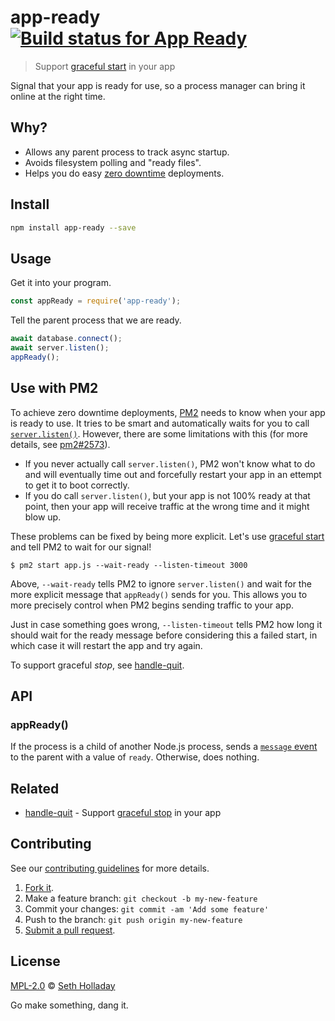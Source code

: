 # app-ready [![Build status for App Ready](https://img.shields.io/circleci/project/sholladay/app-ready/master.svg "Build Status")](https://circleci.com/gh/sholladay/app-ready "Builds")

> Support [graceful start](http://pm2.keymetrics.io/docs/usage/signals-clean-restart/#graceful-start) in your app

Signal that your app is ready for use, so a process manager can bring it online at the right time.

## Why?

 - Allows any parent process to track async startup.
 - Avoids filesystem polling and "ready files".
 - Helps you do easy [zero downtime](https://futurestud.io/tutorials/pm2-cluster-mode-and-zero-downtime-restarts#zerodowntimedeployments) deployments.

## Install

```sh
npm install app-ready --save
```

## Usage

Get it into your program.

```js
const appReady = require('app-ready');
```

Tell the parent process that we are ready.

```js
await database.connect();
await server.listen();
appReady();
```

## Use with PM2

To achieve zero downtime deployments, [PM2](https://github.com/Unitech/pm2) needs to know when your app is ready to use. It tries to be smart and automatically waits for you to call [`server.listen()`](https://nodejs.org/api/http.html#http_server_listen_port_hostname_backlog_callback). However, there are some limitations with this (for more details, see [pm2#2573](https://github.com/Unitech/pm2/issues/2573)).

 - If you never actually call `server.listen()`, PM2 won't know what to do and will eventually time out and forcefully restart your app in an ettempt to get it to boot correctly.
 - If you do call `server.listen()`, but your app is not 100% ready at that point, then your app will receive traffic at the wrong time and it might blow up.

These problems can be fixed by being more explicit. Let's use [graceful start](http://pm2.keymetrics.io/docs/usage/signals-clean-restart/#graceful-start) and tell PM2 to wait for our signal!

```console
$ pm2 start app.js --wait-ready --listen-timeout 3000
```

Above, `--wait-ready` tells PM2 to ignore `server.listen()` and wait for the more explicit message that `appReady()` sends for you. This allows you to more precisely control when PM2 begins sending traffic to your app.

Just in case something goes wrong, `--listen-timeout` tells PM2 how long it should wait for the ready message before considering this a failed start, in which case it will restart the app and try again.

To support graceful _stop_, see [handle-quit](https://github.com/sholladay/handle-quit).

## API

### appReady()

If the process is a child of another Node.js process, sends a [`message` event](https://nodejs.org/api/process.html#process_process_send_message_sendhandle_options_callback) to the parent with a value of `ready`. Otherwise, does nothing.

## Related

 - [handle-quit](https://github.com/sholladay/handle-quit) - Support [graceful stop](http://pm2.keymetrics.io/docs/usage/signals-clean-restart/#graceful-stop) in your app

## Contributing

See our [contributing guidelines](https://github.com/sholladay/app-ready/blob/master/CONTRIBUTING.md "Guidelines for participating in this project") for more details.

1. [Fork it](https://github.com/sholladay/app-ready/fork).
2. Make a feature branch: `git checkout -b my-new-feature`
3. Commit your changes: `git commit -am 'Add some feature'`
4. Push to the branch: `git push origin my-new-feature`
5. [Submit a pull request](https://github.com/sholladay/app-ready/compare "Submit code to this project for review").

## License

[MPL-2.0](https://github.com/sholladay/app-ready/blob/master/LICENSE "License for app-ready") © [Seth Holladay](https://seth-holladay.com "Author of app-ready")

Go make something, dang it.
